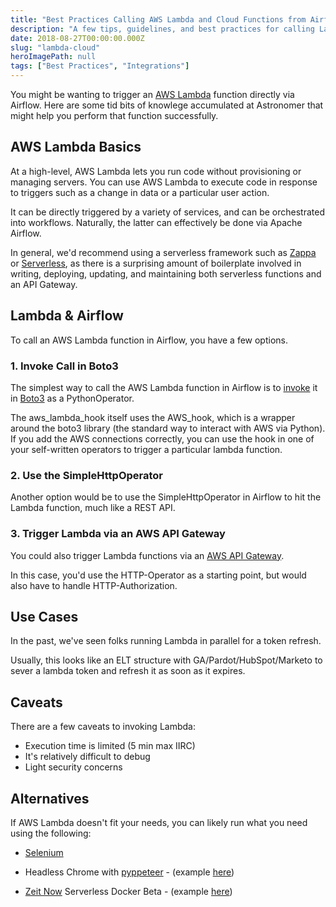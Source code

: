 ```yaml
---
title: "Best Practices Calling AWS Lambda and Cloud Functions from Airflow"
description: "A few tips, guidelines, and best practices for calling Lambda and Cloud functions from Airflow"
date: 2018-08-27T00:00:00.000Z
slug: "lambda-cloud"
heroImagePath: null
tags: ["Best Practices", "Integrations"]
---
```


You might be wanting to trigger an [AWS Lambda](https://goo.gl/zYGM7L) function directly via Airflow. Here are some tid bits of knowlege accumulated at Astronomer that might help you perform that function successfully. 

## AWS Lambda Basics

At a high-level, AWS Lambda lets you run code without provisioning or managing servers. You can use AWS Lambda to execute code in response to triggers such as a change in data or a particular user action.

It can be directly triggered by a variety of services, and can be orchestrated into workflows. Naturally, the latter can effectively be done via Apache Airflow. 

In general, we'd recommend using a serverless framework such as [Zappa](https://www.zappa.io/) or [Serverless](https://serverless.com/), as there is a surprising amount of boilerplate involved in writing, deploying, updating, and maintaining both serverless functions and an API Gateway. 

## Lambda & Airflow

To call an AWS Lambda function in Airflow, you have a few options.

### 1. Invoke Call in Boto3

The simplest way to call the AWS Lambda function in Airflow is to [invoke](https://boto3.readthedocs.io/en/latest/reference/services/lambda.html#Lambda.Client.invoke) it in [Boto3](https://aws.amazon.com/sdk-for-python/) as a PythonOperator.

The aws_lambda_hook itself uses the AWS_hook, which is a wrapper around the boto3 library (the standard way to interact with AWS via Python). If you add the AWS connections correctly, you can use the hook in one of your self-written operators to trigger a particular lambda function. 

### 2. Use the SimpleHttpOperator

Another option would be to use the SimpleHttpOperator in Airflow to hit the Lambda function, much like a REST API. 

### 3. Trigger Lambda via an AWS API Gateway

You could also trigger Lambda functions via an [AWS API Gateway](https://docs.aws.amazon.com/apigateway/latest/developerguide/getting-started-with-lambda-integration.html). 

In this case, you'd use the HTTP-Operator as a starting point, but would also have to handle HTTP-Authorization. 

## Use Cases

In the past, we've seen folks running Lambda in parallel for a token refresh.

Usually, this looks like an ELT structure with GA/Pardot/HubSpot/Marketo to sever a lambda token and refresh it as soon as it expires. 

## Caveats

There are a few caveats to invoking Lambda:

- Execution time is limited (5 min max IIRC)
- It's relatively difficult to debug
- Light security concerns

## Alternatives 

If AWS Lambda doesn't fit your needs, you can likely run what you need using the following:

-  [Selenium](https://seleniumhq.github.io/selenium/docs/api/py/)
- Headless Chrome with [pyppeteer](https://github.com/miyakogi/pyppeteer) - (example [here](https://duo.com/decipher/driving-headless-chrome-with-python))

- [Zeit Now](https://zeit.co/blog/serverless-docker) Serverless
Docker Beta - (example [here](https://github.com/zeit/now-examples/tree/master/python-flask>))

